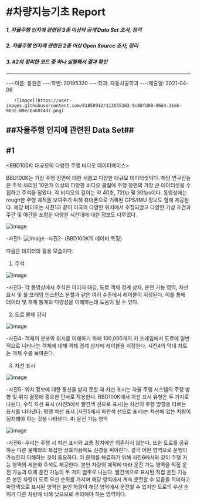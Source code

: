 #차량지능기초 Report
=================

##### 1. 자율주행 인지에 관련된 3종 이상의 공개 Data Set 조사, 정리
##### 2. 자율주행 인지에 관련된 2종 이상 Open Source 조사, 정리
##### 3. #2의 정리한 코드 중 하나 실행해서 결과 확인
-----------------------------------------------------------------------

---:이름: 봉원준
---:학번: 20195320
---:학과: 자동차공학과
---:제출일: 2021-04-06







       ![image](https://user-images.githubusercontent.com/81850912/113655363-9c08fd00-96d4-11eb-9b3c-b9ecba6074d7.png)



##               ##자율주행 인지에 관련된 Data Set##
##  #1
<BBD100K: 대규모의 다양한 주행 비디오 데이터베이스>

 BBD100K는 가상 주행 장면에 대한 새롭고 다양한 대규모 데이터셋이다. 해당 연구진들은 주석 처리된 10만개 이상의 다양한 비디오 클립에 주행 장면의 가장 큰 데이터셋을 수집하고 주석을 달았다. 각 비디오의 길이는 약 40초, 720p 및 30fps이다. 동영상에는 rough한 주행 궤적을 보여주기 위해 휴대폰으로 기록된 GPS/IMU 정보도 함께 제공된다. 해당 비디오는 사진1과 같이 미국의 다양한 위치에서 수집되었고 다양한 기상 조건과 주간 및 야간을 포함한 다양한 시간대에 대한 정보도 다루었다. 

 ![image](https://user-images.githubusercontent.com/81850912/113657016-05d6d600-96d8-11eb-9015-61bd6cb268d9.png)

-사진1-
![image](https://user-images.githubusercontent.com/81850912/113657030-0f603e00-96d8-11eb-87c9-42e8913f5a75.png)
   -사진2-  (BBD100K의 데이터 특징)

다음은 데이터의 활용 모습이다.
1)	주석
 
![image](https://user-images.githubusercontent.com/81850912/113657056-1b4c0000-96d8-11eb-9e92-7d80a570e585.png)

-사진3-
각 동영상에서 주석은 이미지 태깅, 도로 객체 경계 상자, 운전 가능 영역, 차선 표시 및 풀 프레임 인스턴스 분할과 같은 여러 수준에서 레이블이 지정된다. 이를 통해 데이터 및 개체 통계의 다양성을 이해하는데 도움이 될 수 있다.

2)	도로 물체 감지
 
![image](https://user-images.githubusercontent.com/81850912/113657165-50585280-96d8-11eb-9d6b-e6be7fe2c346.png)

-사진4-
객체의 분포와 위치를 이해하기 위해 100,000개의 키 프레임에서 도로에 일반적으로 나타나는 객체에 대해 객체 경계 상자에 레이블을 지정한다. 사진4의 막대 차트는 개체 수를 보여준다. 

3)	차선 표시
 
![image](https://user-images.githubusercontent.com/81850912/113657181-5a7a5100-96d8-11eb-88d1-1bec973a432d.png)

-사진5-
위치 정보에 대한 통신을 받지 못할 때 차선 표시는 자율 주행 시스템의 주행 방향 및 위치 결정에 중요한 단서로 작용한다. BBD100K에서 차선 표시 유형은 두 가지로 나뉜다. 수직 차선 표시 (사진5에서 빨간색 선으로 표시)는 차선의 주행 방향을 따르는 표시를 나타낸다. 평행 차선 표시 (사진5에서 파란색 선으로 표시)는 차선에 있는 차량이 정지해야 하는 것을 나타낸다.
4)	운전 가능 영역
 
![image](https://user-images.githubusercontent.com/81850912/113657214-682fd680-96d8-11eb-87e4-14f017946d78.png)

-사진6-
우리는 주행 시 차선 표시와 교통 장치에만 의존하지 않는다. 또한 도로를 공유하는 다른 물체와의 복잡한 상호작용에도 신경을 써야한다. 결국 어떤 영역으로 운행이 가능한지 이해하는 것이 중요하다. 이 문제를 해결하기 위해 사진6에서와 같이 주행 가능 영역의 세분화 주석도 제공한다. 본인 차량의 궤적에 따라 운전 가능 영역을 직접 운전 가능과 대체 운전 가능의 두 가지 범주로 나눈다. 빨간색으로 표시된 직접 운전 기능은 본인 차량이 도로 우선 순위를 가지며 해당 영역에서 계속 운전할 수 있음을 의미하고 파란색으로 표시된 영역은 본인 차량이 해당 영역에서 운전할 수 있지만 도로의 우선 순위가 다른 차량에 비해 낮으므로 주의해야 하는 영역이다.


